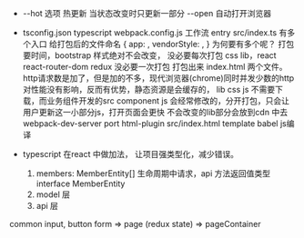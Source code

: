 - --hot 选项 热更新
    当状态改变时只更新一部分
  --open 自动打开浏览器

- tsconfig.json typescript
    webpack.config.js 工作流
        entry src/index.ts
        有多个入口 给打包后的文件命名
        {
            app: ,
            vendorStyle: ,
        }
        为何要有多个呢？ 打包要时间，bootstrap 样式绝对不会改变， 没必要每次打包
        css lib，react react-router-dom redux 
        没必要一次打包
        打包出来 index.html 两个文件。http请求数是加了，但是加的不多，现代浏览器(chrome)同时并发少数的http对性能没有影响，反而有优势，静态资源是会缓存的，
        lib css js 不需要下载，而业务组件开发的src component js 会经常修改的，分开打包，只会让用户更新这一小部分js，打开页面会更快
        不会改变的lib部分会放到cdn 中去
    webpack-dev-server port
    html-plugin src/index.html template
  babel js编译

- typescript 在react 中做加法， 让项目强类型化，减少错误。
    1. members: MemberEntity[] 
    生命周期中请求，api 方法返回值类型
    interface MemberEntity
    2. model 层
    3. api 层

common input, button 
form => page (redux state) => pageContainer